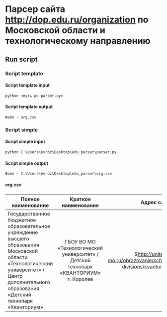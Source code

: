 # Парсер сайта http://dop.edu.ru/organization по Московской области и технологическому направлению
## Run script
### Script template
#### Script template input
```
python <путь до parser.py>
```
#### Script template output
```
Файл - org.csv
```

### Script simple
#### Script simple input
```
python C:\Users\evroz\Desktop\edu_parser\parser.py
```
#### Script simple output
```
Файл - C:\Users\evroz\Desktop\edu_parser\org.csv
```
##### org.csv
| Полное наименование| Краткое наименование | Адрес сайта |
| ------------------ |:--------------------:| -----------:|
| Государственное бюджетное образовательное учреждение высшего образования Московской области «Технологический университет» / Центр дополнительного образования «Детский технопарк «Кванториум»    | ГБОУ ВО МО «Технологический университет» / Детский технопарк «КВАНТОРИУМ» г. Королев    | $http://unitech-mo.ru/obrazovanie/school-divisions/kvantorium/ |
